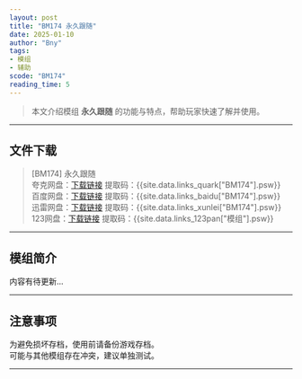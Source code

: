 ```yaml
---
layout: post
title: "BM174 永久跟随"
date: 2025-01-10
author: "Bny"
tags: 
- 模组
- 辅助
scode: "BM174"
reading_time: 5
---
```


> 本文介绍模组 **永久跟随** 的功能与特点，帮助玩家快速了解并使用。

---

## 文件下载

> [BM174] 永久跟随  
夸克网盘：[下载链接]({{site.data.links_quark["BM174"].url}}) 提取码：{{site.data.links_quark["BM174"].psw}}  
百度网盘：[下载链接]({{site.data.links_baidu["BM174"].url}}) 提取码：{{site.data.links_baidu["BM174"].psw}}  
迅雷网盘：[下载链接]({{site.data.links_xunlei["BM174"].url}}) 提取码：{{site.data.links_xunlei["BM174"].psw}}  
123网盘：[下载链接]({{site.data.links_123pan["模组"].url}}) 提取码：{{site.data.links_123pan["模组"].psw}}  

---

## 模组简介

>  
内容有待更新...  

---

## 注意事项

>  
为避免损坏存档，使用前请备份游戏存档。  
可能与其他模组存在冲突，建议单独测试。  

---

